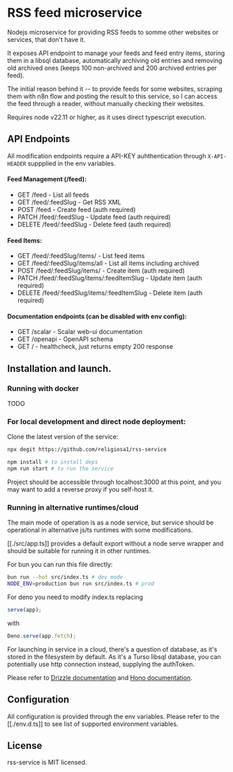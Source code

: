 # RSS feed microservice

Nodejs microservice for providing RSS feeds to somme other websites or services, that
don't have it.

It exposes API endpoint to manage your feeds and feed entry items, storing them
in a libsql database, automatically archiving old entries and removing old
archived ones (keeps 100 non-archived and 200 archived entries per feed).

The initial reason behind it -- to provide feeds for some websites, scraping
them with n8n flow and posting the result to this service, so I can access the
feed through a reader, without manually checking their websites.

Requires node v22.11 or higher, as it uses direct typescript execution.

## API Endpoints

All modification endpoints require a API-KEY auhthentication through
`X-API-HEADER` suppplied in the env variables.

#### Feed Management (/feed):

- GET /feed - List all feeds
- GET /feed/:feedSlug - Get RSS XML
- POST /feed - Create feed (auth required)
- PATCH /feed/:feedSlug - Update feed (auth required)
- DELETE /feed/:feedSlug - Delete feed (auth required)

#### Feed Items:

- GET /feed/:feedSlug/items/ - List feed items
- GET /feed/:feedSlug/items/all - List all items including archived
- POST /feed/:feedSlug/items/ - Create item (auth required)
- PATCH /feed/:feedSlug/items/:feedItemSlug - Update item (auth required)
- DELETE /feed/:feedSlug/items/:feedItemSlug - Delete item (auth required)

#### Documentation endpoints (can be disabled with env config):

- GET /scalar - Scalar web-ui documentation
- GET /openapi - OpenAPI schema
- GET / - healthcheck, just returns empty 200 response

## Installation and launch.

### Running with docker

TODO

### For local development and direct node deployment:

Clone the latest version of the service:

```sh
npx degit https://github.com/religiosa1/rss-service
```

```sh
npm install # to install deps
npm run start # to run the service
```

Project should be accessible through localhost:3000 at this point, and you may
want to add a reverse proxy if you self-host it.

### Running in alternative runtimes/cloud

The main mode of operation is as a node service, but service should be
operational in alternative js/ts runtimes with some modifications.

[[./src/app.ts]] provides a default export without a node serve wrapper and
should be suitable for running it in other runtimes.

For bun you can run this file directly:

```sh
bun run --hot src/index.ts # dev mode
NODE_ENV=production bun run src/index.ts # prod
```

For deno you need to modify index.ts replacing

```ts
serve(app);
```

with

```ts
Deno.serve(app.fetch);
```

For launching in service in a cloud, there's a question of database, as it's
stored in the filesystem by default. As it's a Turso libsql database, you can
potentially use http connection instead, supplying the authToken.

Please refer to [Drizzle documentation](https://orm.drizzle.team/docs/get-started/d1-new)
and [Hono documentation](https://hono.dev/docs/getting-started/cloudflare-workers).

## Configuration

All configuration is provided through the env variables. Please refer to the
[[./env.d.ts]] to see list of supported environment variables.

## License

rss-service is MIT licensed.
